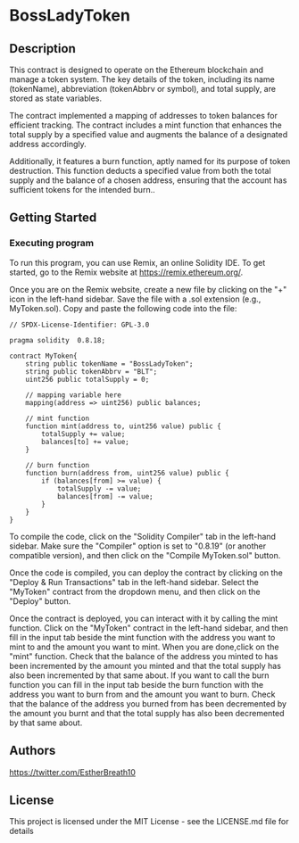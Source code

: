 # BossLadyToken

## Description

This contract is designed to operate on the Ethereum blockchain and manage a token system. The key details of the token, including its name (tokenName), abbreviation (tokenAbbrv or symbol), and total supply, are stored as state variables.

The contract implemented a mapping of addresses to token balances for efficient tracking. The contract includes a mint function that enhances the total supply by a specified value and augments the balance of a designated address accordingly.

Additionally, it features a burn function, aptly named for its purpose of token destruction. This function deducts a specified value from both the total supply and the balance of a chosen address, ensuring that the account has sufficient tokens for the intended burn..

## Getting Started

### Executing program

To run this program, you can use Remix, an online Solidity IDE. To get started, go to the Remix website at https://remix.ethereum.org/.

Once you are on the Remix website, create a new file by clicking on the "+" icon in the left-hand sidebar. Save the file with a .sol extension (e.g., MyToken.sol). Copy and paste the following code into the file:

```solidity
// SPDX-License-Identifier: GPL-3.0

pragma solidity  0.8.18;

contract MyToken{
    string public tokenName = "BossLadyToken";
    string public tokenAbbrv = "BLT";
    uint256 public totalSupply = 0;

    // mapping variable here
    mapping(address => uint256) public balances;

    // mint function
    function mint(address to, uint256 value) public {
        totalSupply += value;
        balances[to] += value;
    }

    // burn function
    function burn(address from, uint256 value) public {
        if (balances[from] >= value) {
            totalSupply -= value;
            balances[from] -= value;
        }
    }
}

```

To compile the code, click on the "Solidity Compiler" tab in the left-hand sidebar. Make sure the "Compiler" option is set to "0.8.19" (or another compatible version), and then click on the "Compile MyToken.sol" button.

Once the code is compiled, you can deploy the contract by clicking on the "Deploy & Run Transactions" tab in the left-hand sidebar. Select the "MyToken" contract from the dropdown menu, and then click on the "Deploy" button.

Once the contract is deployed, you can interact with it by calling the mint function. Click on the "MyToken" contract in the left-hand sidebar, and then fill in the input tab beside the mint function with the address you want to mint to and the amount you want to mint. When you are done,click on the "mint" function. Check that the balance of the address you minted to has been incremented by the amount you minted and that the total supply has also been incremented by that same about. If you want to call the burn function you can fill in the input tab beside the burn function with the address you want to burn from and the amount you want to burn. Check that the balance of the address you burned from has been decremented by the amount you burnt and that the total supply has also been decremented by that same about.

## Authors
 
https://twitter.com/EstherBreath10

## License

This project is licensed under the MIT License - see the LICENSE.md file for details